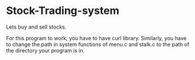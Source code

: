 # Stock-Trading-system
Lets buy and sell stocks.

For this program to work, you have to have curl library.
Similarly, you have to change the path in system functions of menu.c and stalk.c to the path of the directory your program is in.
